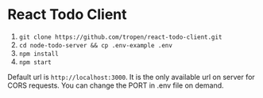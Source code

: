# React Todo Client

1. `git clone https://github.com/tropen/react-todo-client.git`
2. `cd node-todo-server && cp .env-example .env`
3. `npm install`
4. `npm start`

Default url is `http://localhost:3000`. It is the only available url on server for CORS requests. You can change the PORT in .env file on demand.